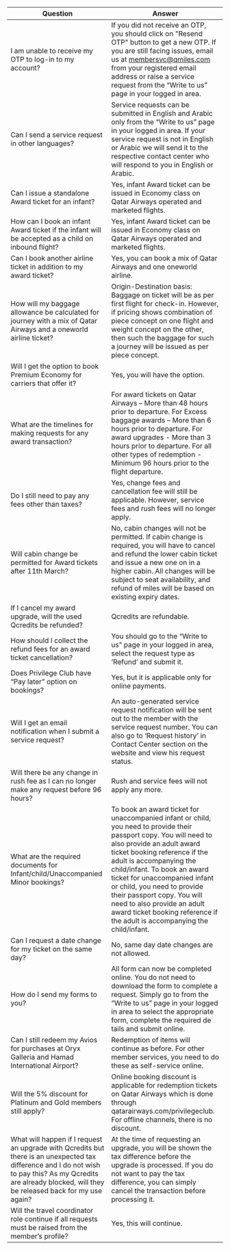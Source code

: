 |Question                                                                                                                                                                                                        |Answer                                                                                                                                                                                                                                                                                                                                                                                                                                           |
|----------------------------------------------------------------------------------------------------------------------------------------------------------------------------------------------------------------|-------------------------------------------------------------------------------------------------------------------------------------------------------------------------------------------------------------------------------------------------------------------------------------------------------------------------------------------------------------------------------------------------------------------------------------------------|
|I am unable to receive my OTP to log-in to my account?                                                                                                                                                          |If you did not receive an OTP, you should click on "Resend OTP" button to get a new OTP. If you are still facing issues, email us at membersvc@qmiles.com from your registered email address or raise a service request from the “Write to us” page in your logged in area.                                                                                                                                                                      |
|Can I send a service request in other languages?                                                                                                                                                                |Service requests can be submitted in English and Arabic only from the “Write to us” page in your logged in area. If your service request is not in English or Arabic we will send it to the respective contact center who will respond to you in English or Arabic.                                                                                                                                                                              |
|Can I issue a standalone Award ticket for an infant?                                                                                                                                                            |Yes, infant Award ticket can be issued in Economy class on Qatar Airways operated and marketed flights.                                                                                                                                                                                                                                                                                                                                          |
|How can I book an infant Award ticket if the infant will be accepted as a child on inbound flight?                                                                                                              |Yes, infant Award ticket can be issued in Economy class on Qatar Airways operated and marketed flights.                                                                                                                                                                                                                                                                                                                                          |
|Can I book another airline ticket in addition to my award ticket?                                                                                                                                               |Yes, you can book a mix of Qatar Airways and one oneworld airline.                                                                                                                                                                                                                                                                                                                                                                               |
|How will my baggage allowance be calculated for journey with a mix of Qatar Airways and a oneworld airline ticket?                                                                                              |Origin-Destination basis: Baggage on ticket will be as per first flight for check-in. However, if pricing shows combination of piece concept on one flight and weight concept on the other, then such the baggage for such a journey will be issued as per piece concept.                                                                                                                                                                        |
|Will I get the option to book Premium Economy for carriers that offer it?                                                                                                                                       |Yes, you will have the option.                                                                                                                                                                                                                                                                                                                                                                                                                   |
|What are the timelines for making requests for any award transaction?                                                                                                                                           |For award tickets on Qatar Airways – More than 48 hours prior to departure. For Excess baggage awards – More than 6 hours prior to departure. For award upgrades - More than 3 hours prior to departure. For all other types of redemption - Minimum 96 hours prior to the flight departure.                                                                                                                                                     |
|Do I still need to pay any fees other than taxes?                                                                                                                                                               |Yes, change fees and cancellation fee will still be applicable. However, service fees and rush fees will no longer apply.                                                                                                                                                                                                                                                                                                                        |
|Will cabin change be permitted for Award tickets after 11th March?                                                                                                                                              |No, cabin changes will not be permitted. If cabin change is required, you will have to cancel and refund the lower cabin ticket and issue a new one on in a higher cabin. All changes will be subject to seat availability, and refund of miles will be based on existing expiry dates.                                                                                                                                                          |
|If I cancel my award upgrade, will the used Qcredits be refunded?                                                                                                                                               |Qcredits are refundable.                                                                                                                                                                                                                                                                                                                                                                                                                         |
|How should I collect the refund fees for an award ticket cancellation?                                                                                                                                          |You should go to the “Write to us” page in your logged in area, select the request type as ‘Refund’ and submit it.                                                                                                                                                                                                                                                                                                                               |
|Does Privilege Club have “Pay later” option on bookings?                                                                                                                                                        |Yes, but it is applicable only for online payments.                                                                                                                                                                                                                                                                                                                                                                                              |
|Will I get an email notification when I submit a service request?                                                                                                                                               |An auto-generated service request notification will be sent out to the member with the service request number. You can also go to ‘Request history’ in Contact Center section on the website and view his request status.                                                                                                                                                                                                                        |
|Will there be any change in rush fee as I can no longer make any request before 96 hours?                                                                                                                       |Rush and service fees will not apply any more.                                                                                                                                                                                                                                                                                                                                                                                                   |
|What are the required documents for Infant/child/Unaccompanied Minor bookings?                                                                                                                                  |To book an award ticket for unaccompanied infant or child, you need to provide their passport copy. You will need to also provide an adult award ticket booking reference if the adult is accompanying the child/infant. To book an award ticket for unaccompanied infant or child, you need to provide their passport copy. You will need to also provide an adult award ticket booking reference if the adult is accompanying the child/infant.|
|Can I request a date change for my ticket on the same day?                                                                                                                                                      |No, same day date changes are not allowed.                                                                                                                                                                                                                                                                                                                                                                                                       |
|How do I send my forms to you?                                                                                                                                                                                  |All form can now be completed online. You do not need to download the form to complete a request. Simply go to from the “Write to us” page in your logged in area to select the appropriate form, complete the required de tails and submit online.                                                                                                                                                                                              |
|Can I still redeem my Avios for purchases at Oryx Galleria and Hamad International Airport?                                                                                                                     |Redemption of items will continue as before. For other member services, you need to do these as self-service online.                                                                                                                                                                                                                                                                                                                             |
|Will the 5% discount for Platinum and Gold members still apply?                                                                                                                                                 |Online booking discount is applicable for redemption tickets on Qatar Airways which is done through qatarairways.com/privilegeclub. For offline channels, there is no discount.                                                                                                                                                                                                                                                                  |
|What will happen if I request an upgrade with Qcredits but there is an unexpected tax difference and I do not wish to pay this? As my Qcredits are already blocked, will they be released back for my use again?|At the time of requesting an upgrade, you will be shown the tax difference before the upgrade is processed. If you do not want to pay the tax difference, you can simply cancel the transaction before processing it.                                                                                                                                                                                                                            |
|Will the travel coordinator role continue if all requests must be raised from the member’s profile?                                                                                                             |Yes, this will continue.                                                                                                                                                                                                                                                                                                                                                                                                                         |
